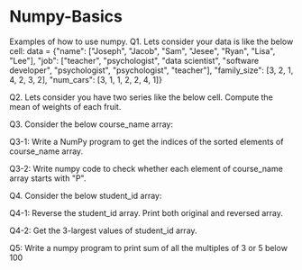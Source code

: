 # Numpy-Basics
Examples of how to use numpy.
Q1. Lets consider your data is like the below cell:
data = {"name": ["Joseph", "Jacob", "Sam", "Jesee", "Ryan", "Lisa", "Lee"],
        "job": ["teacher", "psychologist", "data scientist", "software developer", "psychologist", "psychologist", "teacher"],
        "family_size": [3, 2, 1, 4, 2, 3, 2],
        "num_cars": [3, 1, 1, 2, 2, 4, 1]}

Q2. Lets consider you have two series like the below cell. Compute the mean of weights of each fruit.


Q3. Consider the below course_name array:

Q3-1: Write a NumPy program to get the indices of the sorted elements of course_name array.

Q3-2: Write numpy code to check whether each element of course_name array starts with "P".


Q4. Consider the below student_id array:

Q4-1: Reverse the student_id array. Print both original and reversed array.

Q4-2: Get the 3-largest values of student_id array.

Q5: Write a numpy program to print sum of all the multiples of 3 or 5 below 100
